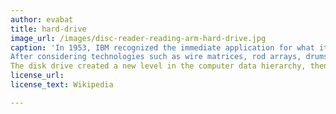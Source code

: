 ```yaml
---
author: evabat
title: hard-drive
image_url: /images/disc-reader-reading-arm-hard-drive.jpg
caption: 'In 1953, IBM recognized the immediate application for what it termed a "Random Access File" having high capacity and rapid random access at a relatively low cost.
After considering technologies such as wire matrices, rod arrays, drums, drum arrays, etc., the engineers at IBM's San Jose California laboratory invented the hard disk drive.
The disk drive created a new level in the computer data hierarchy, then termed Random Access Storage but today known as secondary storage, less expensive and slower than main memory (then typically drums) but faster and more expensive than tape drives.'
license_url:
license_text: Wikipedia

---
```

